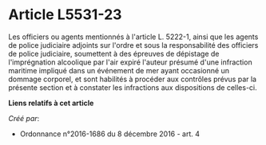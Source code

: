 # Article L5531-23

Les officiers ou agents mentionnés à l'article L. 5222-1, ainsi que les agents de police judiciaire adjoints sur l'ordre et
sous la responsabilité des officiers de police judiciaire, soumettent à des épreuves de dépistage de l'imprégnation
alcoolique par l'air expiré l'auteur présumé d'une infraction maritime impliqué dans un événement de mer ayant occasionné un
dommage corporel, et sont habilités à procéder aux contrôles prévus par la présente section et à constater les infractions
aux dispositions de celles-ci.

**Liens relatifs à cet article**

_Créé par_:

  - Ordonnance n°2016-1686 du 8 décembre 2016 - art. 4
